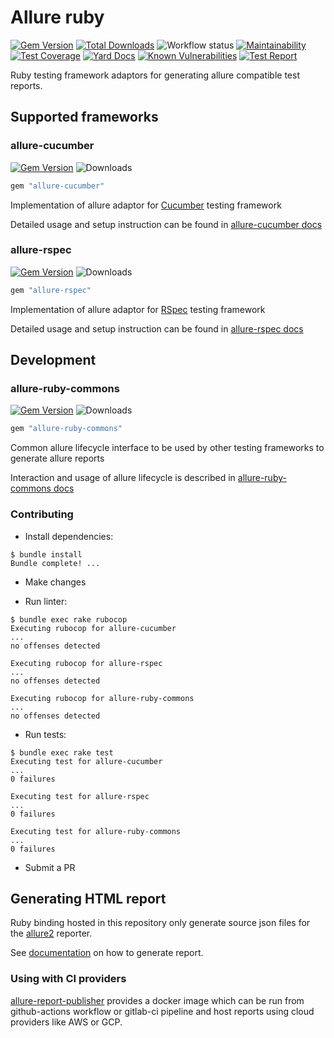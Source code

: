 # Allure ruby

[![Gem Version](https://badge.fury.io/rb/allure-ruby-commons.svg)](https://rubygems.org/gems/allure-ruby-commons)
[![Total Downloads](https://img.shields.io/gem/dt/allure-ruby-commons?color=blue)](https://rubygems.org/gems/allure-ruby-commons)
![Workflow status](https://github.com/allure-framework/allure-ruby/workflows/Test/badge.svg)
[![Maintainability](https://api.codeclimate.com/v1/badges/3190a4c9e68f20dd82ec/maintainability)](https://codeclimate.com/github/allure-framework/allure-ruby/maintainability)
[![Test Coverage](https://api.codeclimate.com/v1/badges/3190a4c9e68f20dd82ec/test_coverage)](https://codeclimate.com/github/allure-framework/allure-ruby/test_coverage)
[![Yard Docs](https://img.shields.io/badge/yard-docs-blue.svg)](https://rubydoc.info/github/allure-framework/allure-ruby/master)
[![Known Vulnerabilities](https://snyk.io/test/github/allure-framework/allure-ruby/badge.svg)](https://snyk.io/test/github/allure-framework/allure-ruby)
[![Test Report](https://img.shields.io/badge/report-allure-blue.svg)](https://storage.googleapis.com/allure-test-reports/allure-ruby/refs/heads/master/index.html)

Ruby testing framework adaptors for generating allure compatible test reports.

## Supported frameworks

### allure-cucumber

[![Gem Version](https://badge.fury.io/rb/allure-cucumber.svg)](https://rubygems.org/gems/allure-cucumber)
![Downloads](https://ruby-gem-downloads-badge.herokuapp.com/allure-cucumber)

```ruby
gem "allure-cucumber"
```

Implementation of allure adaptor for [Cucumber](https://github.com/cucumber/cucumber-ruby) testing framework

Detailed usage and setup instruction can be found in [allure-cucumber docs](allure-cucumber/README.md)

### allure-rspec

[![Gem Version](https://badge.fury.io/rb/allure-rspec.svg)](https://rubygems.org/gems/allure-rspec)
![Downloads](https://ruby-gem-downloads-badge.herokuapp.com/allure-rspec)

```ruby
gem "allure-rspec"
```

Implementation of allure adaptor for [RSpec](https://github.com/rspec/rspec) testing framework

Detailed usage and setup instruction can be found in [allure-rspec docs](allure-rspec/README.md)

## Development

### allure-ruby-commons

[![Gem Version](https://badge.fury.io/rb/allure-ruby-commons.svg)](https://rubygems.org/gems/allure-ruby-commons)
![Downloads](https://ruby-gem-downloads-badge.herokuapp.com/allure-ruby-commons)

```ruby
gem "allure-ruby-commons"
```

Common allure lifecycle interface to be used by other testing frameworks to generate allure reports

Interaction and usage of allure lifecycle is described in [allure-ruby-commons docs](allure-ruby-commons/README.md)

### Contributing

- Install dependencies:

```console
$ bundle install
Bundle complete! ...
```

- Make changes

- Run linter:

```console
$ bundle exec rake rubocop
Executing rubocop for allure-cucumber
...
no offenses detected

Executing rubocop for allure-rspec
...
no offenses detected

Executing rubocop for allure-ruby-commons
...
no offenses detected
```

- Run tests:

```console
$ bundle exec rake test
Executing test for allure-cucumber
...
0 failures

Executing test for allure-rspec
...
0 failures

Executing test for allure-ruby-commons
...
0 failures
```

- Submit a PR

## Generating HTML report

Ruby binding hosted in this repository only generate source json files for the [allure2](https://github.com/allure-framework/allure2) reporter.

See [documentation](https://docs.qameta.io/allure-report/#_reporting) on how to generate report.

### Using with CI providers

[allure-report-publisher](https://github.com/andrcuns/allure-report-publisher) provides a docker image which can be run from github-actions
workflow or gitlab-ci pipeline and host reports using cloud providers like AWS or GCP.
